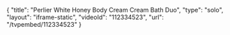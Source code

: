 {
    "title": "Perlier White Honey Body Cream   Cream Bath Duo",
    "type": "solo",
    "layout": "iframe-static",
    "videoId": "112334523",
    "url": "\/tvpembed\/112334523"
}